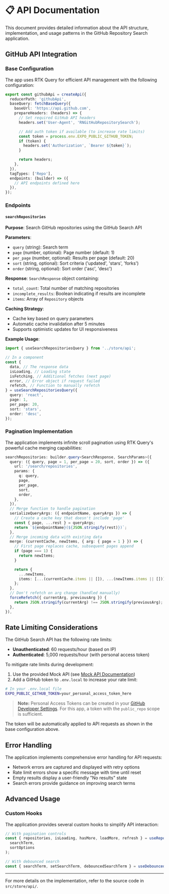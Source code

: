 # 📋 API Documentation

This document provides detailed information about the API structure, implementation, and usage patterns in the GitHub Repository Search application.

## GitHub API Integration

### Base Configuration

The app uses RTK Query for efficient API management with the following configuration:

```typescript
export const githubApi = createApi({
  reducerPath: 'githubApi',
  baseQuery: fetchBaseQuery({
    baseUrl: 'https://api.github.com',
    prepareHeaders: (headers) => {
      // Set required GitHub API headers
      headers.set('User-Agent', 'RNGitHubRepositorySearch');

      // Add auth token if available (to increase rate limits)
      const token = process.env.EXPO_PUBLIC_GITHUB_TOKEN;
      if (token) {
        headers.set('Authorization', `Bearer ${token}`);
      }

      return headers;
    },
  }),
  tagTypes: ['Repo'],
  endpoints: (builder) => ({
    // API endpoints defined here
  }),
});
```

### Endpoints

#### `searchRepositories`

**Purpose**: Search GitHub repositories using the GitHub Search API

**Parameters**:

- `query` (string): Search term
- `page` (number, optional): Page number (default: 1)
- `per_page` (number, optional): Results per page (default: 20)
- `sort` (string, optional): Sort criteria ('updated', 'stars', 'forks')
- `order` (string, optional): Sort order ('asc', 'desc')

**Response**: `SearchResponse` object containing:

- `total_count`: Total number of matching repositories
- `incomplete_results`: Boolean indicating if results are incomplete
- `items`: Array of `Repository` objects

**Caching Strategy**:

- Cache key based on query parameters
- Automatic cache invalidation after 5 minutes
- Supports optimistic updates for UI responsiveness

**Example Usage**:

```typescript
import { useSearchRepositoriesQuery } from '../store/api';

// In a component
const {
  data, // The response data
  isLoading, // Loading state
  isFetching, // Additional fetches (next page)
  error, // Error object if request failed
  refetch, // Function to manually refetch
} = useSearchRepositoriesQuery({
  query: 'react',
  page: 1,
  per_page: 20,
  sort: 'stars',
  order: 'desc',
});
```

### Pagination Implementation

The application implements infinite scroll pagination using RTK Query's powerful cache merging capabilities:

```typescript
searchRepositories: builder.query<SearchResponse, SearchParams>({
  query: ({ query, page = 1, per_page = 20, sort, order }) => ({
    url: '/search/repositories',
    params: {
      q: query,
      page,
      per_page,
      sort,
      order,
    },
  }),
  // Merge function to handle pagination
  serializeQueryArgs: ({ endpointName, queryArgs }) => {
    // Create a cache key that doesn't include 'page'
    const { page, ...rest } = queryArgs;
    return `${endpointName}(${JSON.stringify(rest)})`;
  },
  // Merge incoming data with existing data
  merge: (currentCache, newItems, { arg: { page = 1 } }) => {
    // First page replaces cache, subsequent pages append
    if (page === 1) {
      return newItems;
    }

    return {
      ...newItems,
      items: [...(currentCache.items || []), ...(newItems.items || [])],
    };
  },
  // Don't refetch on arg change (handled manually)
  forceRefetch({ currentArg, previousArg }) {
    return JSON.stringify(currentArg) !== JSON.stringify(previousArg);
  },
}),
```

## Rate Limiting Considerations

The GitHub Search API has the following rate limits:

- **Unauthenticated**: 60 requests/hour (based on IP)
- **Authenticated**: 5,000 requests/hour (with personal access token)

To mitigate rate limits during development:

1. Use the provided Mock API (see [Mock API Documentation](../src/mocks/README.md))
2. Add a GitHub token to `.env.local` to increase your rate limit:

```bash
# In your .env.local file
EXPO_PUBLIC_GITHUB_TOKEN=your_personal_access_token_here
```

> **Note:** Personal Access Tokens can be created in your [GitHub Developer Settings](https://github.com/settings/tokens). For this app, a token with the `public_repo` scope is sufficient.

The token will be automatically applied to API requests as shown in the base configuration above.

## Error Handling

The application implements comprehensive error handling for API requests:

- Network errors are captured and displayed with retry options
- Rate limit errors show a specific message with time until reset
- Empty results display a user-friendly "No results" state
- Search errors provide guidance on improving search terms

## Advanced Usage

### Custom Hooks

The application provides several custom hooks to simplify API interaction:

```typescript
// With pagination controls
const { repositories, isLoading, hasMore, loadMore, refresh } = useRepositoriesList(
  searchTerm,
  sortOptions
);

// With debounced search
const { searchTerm, setSearchTerm, debouncedSearchTerm } = useDebouncedSearch('');
```

---

For more details on the implementation, refer to the source code in `src/store/api/`.
